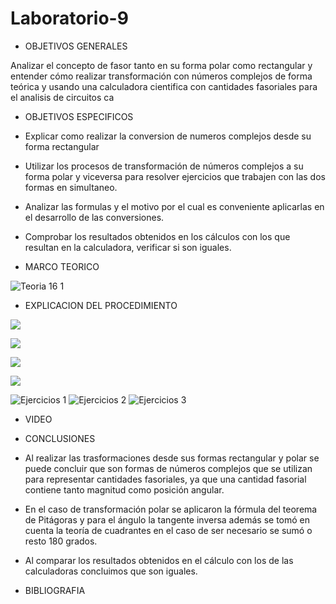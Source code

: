 # Laboratorio-9

- OBJETIVOS GENERALES

Analizar el concepto de fasor tanto en su forma polar como rectangular y   entender cómo realizar transformación con números complejos de forma teórica y  usando una calculadora cientifica con cantidades fasoriales  para el analisis de circuitos ca

- OBJETIVOS ESPECIFICOS

- Explicar como realizar la conversion de numeros complejos desde su forma rectangular

- Utilizar los procesos de transformación de números complejos a su forma polar y viceversa para resolver ejercicios que trabajen con las dos formas en simultaneo. 

- Analizar las formulas y el motivo por el cual es conveniente aplicarlas en el desarrollo de las conversiones. 

- Comprobar los resultados obtenidos en los cálculos con los que resultan en la calculadora, verificar si son iguales. 

- MARCO TEORICO

 ![Teoria 16 1](https://user-images.githubusercontent.com/84397282/133001668-69e222d5-d2f6-45e2-b886-e75d8ffe2364.jpg)

- EXPLICACION DEL PROCEDIMIENTO

![](https://user-images.githubusercontent.com/84998005/133096826-52d723e6-2885-48eb-8d59-e4fa0ba9cc58.png)

![](https://user-images.githubusercontent.com/84998005/133096817-c05ba0dc-a44d-4e6a-8b0b-77147845544c.png)

![](https://user-images.githubusercontent.com/84998013/133012713-c70d033f-2f6c-45c1-8381-4a67dfaefcd0.png)

![](https://user-images.githubusercontent.com/84998013/133012736-57a79b87-3f0b-4902-ae8c-4f6a1eff2ac6.png)


![Ejercicios 1](https://user-images.githubusercontent.com/84397282/133001906-b8f2511c-c910-49f9-b7b4-d78dc9362554.jpg)
![Ejercicios 2](https://user-images.githubusercontent.com/84397282/133001907-ea58e4f7-276e-417f-a117-ac97d58020be.jpg)
![Ejercicios 3](https://user-images.githubusercontent.com/84397282/133001909-aa9e7cb7-fe64-4bb2-998a-3ab4bee08f9b.jpg)

- VIDEO

- CONCLUSIONES

- Al realizar las trasformaciones desde sus formas rectangular y polar se puede concluir que son formas de números complejos que
se utilizan para representar cantidades fasoriales, ya que una cantidad fasorial contiene tanto
magnitud como posición angular.

-  En el caso de transformación polar se aplicaron la fórmula del teorema de Pitágoras y para el ángulo la tangente inversa además se tomó en cuenta la teoría de cuadrantes en el caso de ser necesario se sumó o resto 180 grados.

-  Al comparar los resultados obtenidos en el cálculo con los de las calculadoras concluimos que son iguales. 

- BIBLIOGRAFIA


